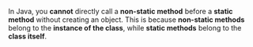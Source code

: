 
In Java, you **cannot** directly call a **non-static method** before a **static method** without creating an object. This is because **non-static methods** belong to the **instance of the class**, while **static methods** belong to the **class itself**.